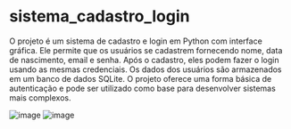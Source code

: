 # sistema_cadastro_login

O projeto é um sistema de cadastro e login em Python com interface gráfica. Ele permite que os usuários se cadastrem fornecendo nome, data de nascimento, email e senha. Após o cadastro, eles podem fazer o login usando as mesmas credenciais. Os dados dos usuários são armazenados em um banco de dados SQLite. O projeto oferece uma forma básica de autenticação e pode ser utilizado como base para desenvolver sistemas mais complexos.

![image](https://github.com/Viihf2/sistema_cadastro_login/assets/136139165/1c9245fe-1aa0-4dfd-be25-5ddd3e5b4a24) ![image](https://github.com/Viihf2/sistema_cadastro_login/assets/136139165/e8f62a7b-5e61-4726-ba15-a1a9889d5de4)

